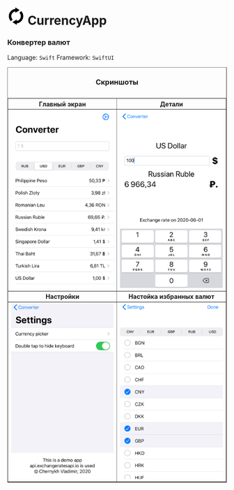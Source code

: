 # <img src=screenshots/logo.jpg width="40" height="40"> CurrencyApp 
### Конвертер валют
Language: <code>Swift</code>
Framework: <code>SwiftUI</code>

<table border="1">
   <caption><h3>Скриншоты</h3></caption>
   <tr>
    <th>Главный экран</th>
    <th>Детали</th>
   </tr>
   <tr>
     <td><img src=screenshots/main.jpeg></td>
     <td><img src=screenshots/details.jpeg></td>
  </tr>
  <tr>
     <th>Настройки</th>
     <th>Настойка избранных валют</th>
  </tr>
  <tr>
     <td><img src=screenshots/settings.jpeg></td>
     <td><img src=screenshots/favorite.jpeg></td>
  </tr>

     
   </table>
